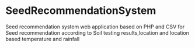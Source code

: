 # SeedRecommendationSystem
Seed recommendation system web application based on PHP and CSV for Seed recommendation according to Soil testing results,location and location based temperature and rainfall

